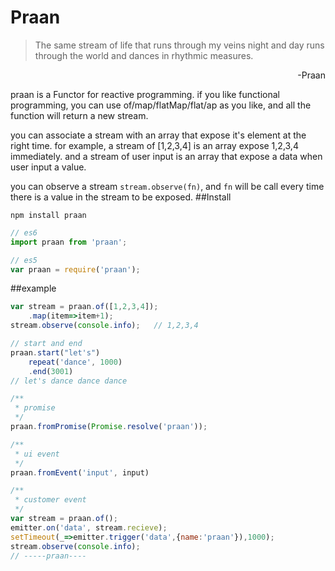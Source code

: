 # Praan
> The same stream of life that runs through my veins night and day runs through the world and dances in rhythmic measures. 
<div style="text-align:right">-Praan</div>

praan is a Functor for reactive programming. if you like functional programming, you can use of/map/flatMap/flat/ap as you like, and all the function will return a new stream.

you can associate a stream with an array that expose it's element at the right time. for example, a stream of [1,2,3,4] is an array expose 1,2,3,4 immediately. and a stream of user input is an array that expose a data when user input a value.

you can observe a stream `stream.observe(fn)`, and `fn` will be call every time there is a value in the stream to be exposed.
##Install
```shell
npm install praan
```

```javascript
// es6 
import praan from 'praan';

// es5
var praan = require('praan');
```

##example

```javascript
var stream = praan.of([1,2,3,4]);
    .map(item=>item+1);
stream.observe(console.info);   // 1,2,3,4

// start and end
praan.start("let's")
    repeat('dance', 1000)
    .end(3001)
// let's dance dance dance

/**
 * promise
 */
praan.fromPromise(Promise.resolve('praan'));

/**
 * ui event
 */
praan.fromEvent('input', input)

/**
 * customer event
 */
var stream = praan.of();
emitter.on('data', stream.recieve);
setTimeout(_=>emitter.trigger('data',{name:'praan'}),1000);
stream.observe(console.info);
// -----praan----
```







